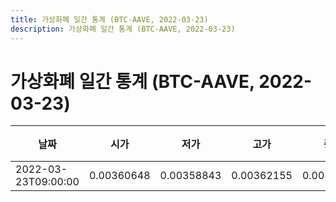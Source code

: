 ```yaml
---
title: 가상화폐 일간 통계 (BTC-AAVE, 2022-03-23)
description: 가상화폐 일간 통계 (BTC-AAVE, 2022-03-23)
---
```


가상화폐 일간 통계 (BTC-AAVE, 2022-03-23)
===

|날짜|시가|저가|고가|종가|비고|
|--|--|--|--|--|--|
|2022-03-23T09:00:00|0.00360648|0.00358843|0.00362155|0.00358843|    |
